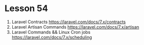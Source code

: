 # Lesson 54

1. Laravel Contracts https://laravel.com/docs/7.x/contracts
2. Laravel Artisan Commands https://laravel.com/docs/7.x/artisan
3. Laravel Commands && Linux Cron jobs https://laravel.com/docs/7.x/scheduling
 